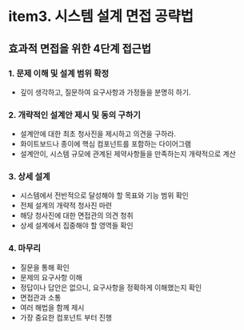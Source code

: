 # item3. 시스템 설계 면접 공략법

## 효과적 면접을 위한 4단계 접근법

### 1. 문제 이해 및 설계 범위 확정
- 깊이 생각하고, 질문하여  요구사항과 가정들을 분명히 하기.

### 2. 개략적인 설계안 제시 및 동의 구하기
- 설계안에 대한 최초 청사진을 제시하고 의견을 구하라.
- 화이트보드나 종이에 핵심 컴포넌트를 포함하는 다이어그램
- 설계안이, 시스템 규모에 관계된 제약사항들을 만족하는지 개략적으로 계산

### 3. 상세 설계
- 시스템에서 전반적으로 달성해야 할 목표와 기능 범위 확인
- 전체 설계의 개략적 청사진 마련
- 해당 청사진에 대한 면접관의 의견 청취
- 상세 설계에서 집중해야 할 영역들 확인


### 4. 마무리
- 질문을 통해 확인
- 문제의 요구사항 이해
- 정답이나 답안은 없으니, 요구사항을 정확하게 이해했는지 확인
- 면접관과 소통
- 여러 해법을 함께 제시
- 가장 중요한 컴포넌트 부터 진행
